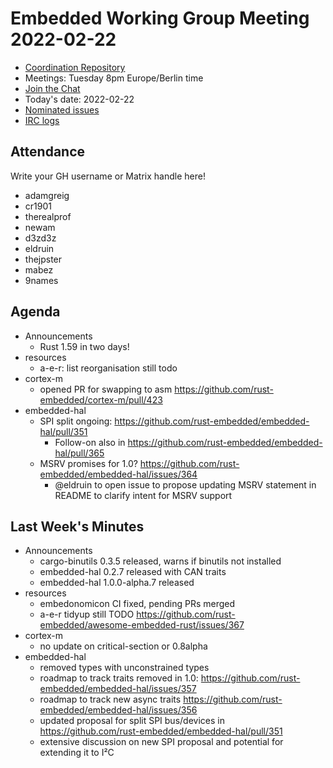 # Embedded Working Group Meeting 2022-02-22

* [Coordination Repository]
* Meetings: Tuesday 8pm Europe/Berlin time
* [Join the Chat]
* Today's date: 2022-02-22
* [Nominated issues](https://github.com/search?q=org%3Arust-embedded+label%3Anominated+is%3Aopen&type=Issues)
* [IRC logs]

[Coordination Repository]: https://github.com/rust-embedded/wg
[Join the Chat]: https://riot.im/app/#/room/#rust-embedded:matrix.org
[IRC logs]: https://libera.irclog.whitequark.org/rust-embedded/2022-02-22

## Attendance

Write your GH username or Matrix handle here!

* adamgreig
* cr1901
* therealprof
* newam
* d3zd3z
* eldruin
* thejpster
* mabez
* 9names

## Agenda

* Announcements
    * Rust 1.59 in two days!
* resources
    * a-e-r: list reorganisation still todo
* cortex-m
    * opened PR for swapping to asm https://github.com/rust-embedded/cortex-m/pull/423
* embedded-hal
    * SPI split ongoing: https://github.com/rust-embedded/embedded-hal/pull/351
        * Follow-on also in https://github.com/rust-embedded/embedded-hal/pull/365
    * MSRV promises for 1.0? https://github.com/rust-embedded/embedded-hal/issues/364
        * @eldruin to open issue to propose updating MSRV statement in README to clarify intent for MSRV support

## Last Week's Minutes

* Announcements
    * cargo-binutils 0.3.5 released, warns if binutils not installed
    * embedded-hal 0.2.7 released with CAN traits
    * embedded-hal 1.0.0-alpha.7 released
* resources
    * embedonomicon CI fixed, pending PRs merged
    * a-e-r tidyup still TODO https://github.com/rust-embedded/awesome-embedded-rust/issues/367
* cortex-m
    * no update on critical-section or 0.8alpha
* embedded-hal
    * removed types with unconstrained types
    * roadmap to track traits removed in 1.0: https://github.com/rust-embedded/embedded-hal/issues/357
    * roadmap to track new async traits https://github.com/rust-embedded/embedded-hal/issues/356
    * updated proposal for split SPI bus/devices in https://github.com/rust-embedded/embedded-hal/pull/351
    * extensive discussion on new SPI proposal and potential for extending it to I²C
